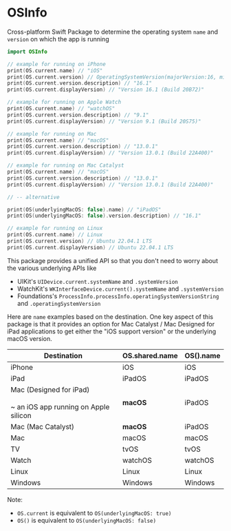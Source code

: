 # OSInfo

Cross-platform Swift Package to determine the operating system `name` and `version` on which the app is running

```swift
import OSInfo

// example for running on iPhone
print(OS.current.name) // "iOS"
print(OS.current.version) // OperatingSystemVersion(majorVersion:16, minorVersion:1,patchVersion:0)
print(OS.current.version.description) // "16.1"
print(OS.current.displayVersion) // "Version 16.1 (Build 20B72)"

// example for running on Apple Watch
print(OS.current.name) // "watchOS"
print(OS.current.version.description) // "9.1"
print(OS.current.displayVersion) // "Version 9.1 (Build 20S75)"

// example for running on Mac
print(OS.current.name) // "macOS"
print(OS.current.version.description) // "13.0.1"
print(OS.current.displayVersion) // "Version 13.0.1 (Build 22A400)"

// example for running on Mac Catalyst
print(OS.current.name) // "macOS"
print(OS.current.version.description) // "13.0.1"
print(OS.current.displayVersion) // "Version 13.0.1 (Build 22A400)"

// -- alternative

print(OS(underlyingMacOS: false).name) // "iPadOS"
print(OS(underlyingMacOS: false).version.description) // "16.1"

// example for running on Linux
print(OS.current.name) // Linux
print(OS.current.version) // Ubuntu 22.04.1 LTS
print(OS.current.displayVersion) // Ubuntu 22.04.1 LTS
```

This package provides a unified API so that you don't need to worry about the various underlying APIs like
- UIKit's `UIDevice.current.systemName` and `.systemVersion`
- WatchKit's `WKInterfaceDevice.current().systemName` and `.systemVersion`
- Foundations's `ProcessInfo.processInfo.operatingSystemVersionString` and `.operatingSystemVersion`

Here are `name` examples based on the destination. One key aspect of this package is that it provides an option for Mac Catalyst / Mac Designed for iPad applications to get either the "iOS support version" or the underlying macOS version.

| Destination                                                  | OS.shared.name                          | OS().name |
| ------------------------------------------------------------ | ------------------------------------------------------------ | ------------- |
| iPhone                                                       | iOS                                                          | iOS           |
| iPad                                                         | iPadOS                                                       | iPadOS        |
| Mac (Designed for iPad)<br /><br />~ an iOS app running on Apple silicon | **macOS** | iPadOS        |
| Mac (Mac Catalyst)                                           | **macOS**   | iPadOS        |
| Mac                                                         | macOS                                                      | macOS         |
| TV                                                           | tvOS                                                         | tvOS          |
| Watch                                                        | watchOS                                                      | watchOS       |
| Linux                                                        | Linux                                                          | Linux           |
Windows                                                      | Windows           | Windows | 

Note:
- `OS.current` is equivalent to `OS(underlyingMacOS: true)`
- `OS()` is equivalent to `OS(underlyingMacOS: false)`

